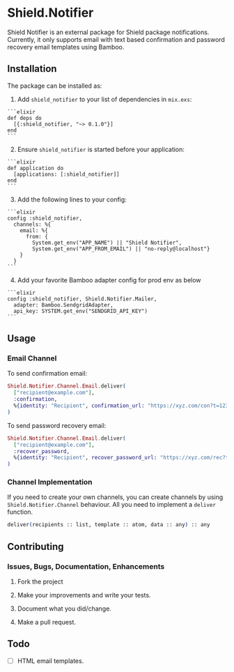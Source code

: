 # Shield.Notifier

Shield Notifier is an external package for Shield package notifications. Currently, it only supports email with text based confirmation and password recovery email templates using Bamboo.

## Installation

The package can be installed as:

  1. Add `shield_notifier` to your list of dependencies in `mix.exs`:

    ```elixir
    def deps do
      [{:shield_notifier, "~> 0.1.0"}]
    end
    ```

  2. Ensure `shield_notifier` is started before your application:

    ```elixir
    def application do
      [applications: [:shield_notifier]]
    end
    ```

  3. Add the following lines to your config:

    ```elixir
    config :shield_notifier,
      channels: %{
        email: %{
          from: {
            System.get_env("APP_NAME") || "Shield Notifier",
            System.get_env("APP_FROM_EMAIL") || "no-reply@localhost"}
        }
      }
    ```
  4. Add your favorite Bamboo adapter config for prod env as below

    ```elixir
    config :shield_notifier, Shield.Notifier.Mailer,
      adapter: Bamboo.SendgridAdapter,
      api_key: SYSTEM.get_env("SENDGRID_API_KEY")
    ```

## Usage

### Email Channel

To send confirmation email:

```elixir
Shield.Notifier.Channel.Email.deliver(
  ["recipient@example.com"],
  :confirmation,
  %{identity: "Recipient", confirmation_url: "https://xyz.com/con?t=1234"}
)
```

To send password recovery email:

```elixir
Shield.Notifier.Channel.Email.deliver(
  ["recipient@example.com"],
  :recover_password,
  %{identity: "Recipient", recover_password_url: "https://xyz.com/rec?t=1op2"}
)
```

### Channel Implementation

If you need to create your own channels, you can create channels by using `Shield.Notifier.Channel` behaviour. All you need to implement a `deliver` function.

```elixir
deliver(recipients :: list, template :: atom, data :: any) :: any
```

## Contributing

### Issues, Bugs, Documentation, Enhancements

  1. Fork the project

  2. Make your improvements and write your tests.

  3. Document what you did/change.

  4. Make a pull request.


## Todo

  - [ ] HTML email templates.
